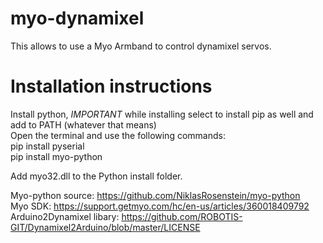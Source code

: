 # myo-dynamixel
This allows to use a Myo Armband to control dynamixel servos.


# Installation instructions
Install python, *IMPORTANT* while installing select to install pip as well and add to PATH (whatever that means)  
Open the terminal and use the following commands:  
	  pip install pyserial  
	  pip install myo-python    
    
Add myo32.dll to the Python install folder.  
  
  

Myo-python source: https://github.com/NiklasRosenstein/myo-python  
Myo SDK: https://support.getmyo.com/hc/en-us/articles/360018409792
Arduino2Dynamixel libary: https://github.com/ROBOTIS-GIT/Dynamixel2Arduino/blob/master/LICENSE  
